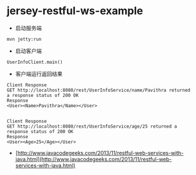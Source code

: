 # jersey-restful-ws-example

* 启动服务端

```
mvn jetty:run
```

* 启动客户端

`UserInfoClient.main()`

* 客户端运行返回结果

```
Client Response 
GET http://localhost:8080/rest/UserInfoService/name/Pavithra returned a response status of 200 OK
Response 
<User><Name>Pavithra</Name></User>


Client Response 
GET http://localhost:8080/rest/UserInfoService/age/25 returned a response status of 200 OK
Response 
<User><Age>25</Age></User>
```

* [http://www.javacodegeeks.com/2013/11/restful-web-services-with-java.html](http://www.javacodegeeks.com/2013/11/restful-web-services-with-java.html)